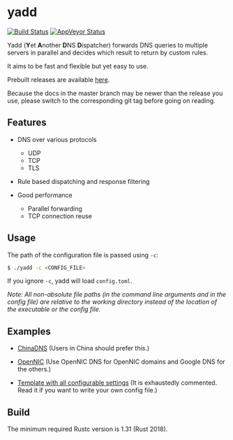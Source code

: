 # yadd

[![Build Status](https://travis-ci.org/sticnarf/yadd.svg?branch=master)](https://travis-ci.org/sticnarf/yadd) [![AppVeyor Status](https://ci.appveyor.com/api/projects/status/github/sticnarf/yadd?branch=master&svg=true)](https://ci.appveyor.com/project/sticnarf/yadd)

Yadd (**Y**et **A**nother **D**NS **D**ispatcher) forwards DNS queries to multiple servers in parallel and decides which result to return by custom rules.

It aims to be fast and flexible but yet easy to use.

Prebuilt releases are available [here](https://github.com/sticnarf/yadd/releases). 

Because the docs in the master branch may be newer than the release you use, please switch to the corresponding git tag before going on reading.

## Features

* DNS over various protocols
  * UDP
  * TCP
  * TLS

* Rule based dispatching and response filtering

* Good performance
  * Parallel forwarding
  * TCP connection reuse
  
## Usage

The path of the configuration file is passed using `-c`:

```bash
$ ./yadd -c <CONFIG_FILE>
```

If you ignore `-c`, yadd will load `config.toml`.

*Note: All non-absolute file paths (in the command line arguments and in the config file) are relative to the working directory instead of the location of the executable or the config file.*

## Examples

* [ChinaDNS](examples/chinadns.toml) (Users in China should prefer this.)

* [OpenNIC](examples/opennic.toml) (Use OpenNIC DNS for OpenNIC domains and Google DNS for the others.)

* [Template with all configurable settings](examples/template.toml)
  (It is exhaustedly commented. Read it if you want to write your own config file.)

## Build

The minimum required Rustc version is 1.31 (Rust 2018).
